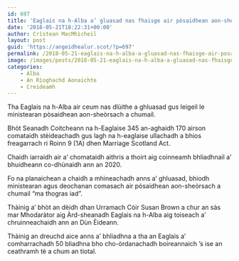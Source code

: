 ```yaml
---
id: 697
title: 'Eaglais na h-Alba a’ gluasad nas fhaisge air pòsaidhean aon-sheòrsach'
date: '2018-05-21T18:22:31+00:00'
author: Crìstean MacMhìcheil
layout: post
guid: 'https://angeidhealur.scot/?p=697'
permalink: /2018-05-21-eaglais-na-h-alba-a-gluasad-nas-fhaisge-air-posaidhean-aon-sheorsach/
image: /images/posts/2018-05-21-eaglais-na-h-alba-a-gluasad-nas-fhaisge-air-posaidhean-aon-sheorsach.webp
categories:
    - Alba
    - An Rìoghachd Aonaichte
    - Creideamh
---
```


Tha Eaglais na h-Alba air ceum nas dlùithe a ghluasad gus leigeil le ministearan pòsaidhean aon-sheòrsach a chumail.

Bhòt Seanadh Coitcheann na h-Eaglaise 345 an-aghaidh 170 airson comataidh stèideachadh gus lagh na h-eaglaise ullachadh a bhios freagarrach ri Roinn 9 (1A) dhen Marriage Scotland Act.

Chaidh iarraidh air a’ chomataidh aithris a thoirt aig coinneamh bhliadhnail a’ bhuidheann co-dhùnaidh ann an 2020.

Fo na planaichean a chaidh a mhìneachadh anns a’ ghluasad, bhiodh ministearan agus deochanan comasach air pòsaidhean aon-sheòrsach a chumail “ma thogras iad”.

Thàinig a’ bhòt an dèidh dhan Urramach Còir Susan Brown a chur an sàs mar Mhodaràtor aig Àrd-sheanadh Eaglais na h-Alba aig toiseach a’ chruinneachaidh ann an Dùn Èideann.

Thàinig an dreuchd aice anns a’ bhliadhna a tha an Eaglais a’ comharrachadh 50 bliadhna bho cho-òrdanachadh boireannaich ’s ise an ceathramh tè a chum an tiotal.
